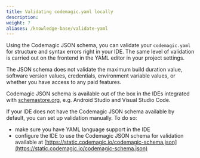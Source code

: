 ```yaml
---
title: Validating codemagic.yaml locally
description:
weight: 7
aliases: /knowledge-base/validate-yaml
---
```


Using the Codemagic JSON schema, you can validate your `codemagic.yaml` for structure and syntax errors right in your IDE. The same level of validation is carried out on the frontend in the YAML editor in your project settings. 

The JSON schema does not validate the maximum build duration value, software version values, credentials, environment variable values, or whether you have access to any paid features.

Codemagic JSON schema is available out of the box in the IDEs integrated with [schemastore.org](http://schemastore.org/), e.g. Android Studio and Visual Studio Code.

If your IDE does not have the Codemagic JSON schema available by default, you can set up validation manually. To do so:

* make sure you have YAML language support in the IDE
* configure the IDE to use the Codemagic JSON schema for validation available at [https://static.codemagic.io/codemagic-schema.json](https://static.codemagic.io/codemagic-schema.json)
